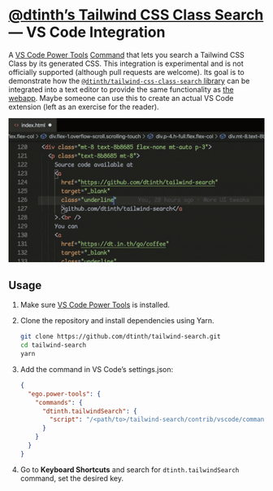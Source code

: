 # [@dtinth’s Tailwind CSS Class Search](../..) — VS Code Integration

A [VS Code Power Tools](https://marketplace.visualstudio.com/items?itemName=ego-digital.vscode-powertools) [Command](https://github.com/egodigital/vscode-powertools/wiki/Commands) that lets you search a Tailwind CSS Class by its generated CSS. This integration is experimental and is not officially supported (although pull requests are welcome). Its goal is to demonstrate how the [`@dtinth/tailwind-css-class-search` library](https://unpkg.com/@dtinth/tailwind-css-class-search) can be integrated into a text editor to provide the same functionality as [the webapp](https://tailwind.spacet.me/). Maybe someone can use this to create an actual VS Code extension (left as an exercise for the reader).

![Demo gif](./demo.gif)

## Usage

1. Make sure [VS Code Power Tools](https://marketplace.visualstudio.com/items?itemName=ego-digital.vscode-powertools) is installed.

2. Clone the repository and install dependencies using Yarn.

   ```sh
   git clone https://github.com/dtinth/tailwind-search.git
   cd tailwind-search
   yarn
   ```

3. Add the command in VS Code’s settings.json:

   ```json
   {
     "ego.power-tools": {
       "commands": {
         "dtinth.tailwindSearch": {
           "script": "/<path/to>/tailwind-search/contrib/vscode/command.js"
         }
       }
     }
   }
   ```

4. Go to **Keyboard Shortcuts** and search for `dtinth.tailwindSearch` command, set the desired key.
